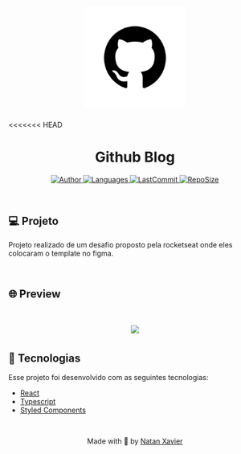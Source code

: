 <h1 align="center">
  <img alt="sss" title="#delicinha" src=".github/logo.png" width="200px"/>
</h1>

<<<<<<< HEAD

<h1 align="center">Github Blog</h1>

<p align="center">
  <a href="https://github.com/nataxaa">
    <img alt="Author" src="https://img.shields.io/badge/author-nataxaa-33A1F2?style=flat-square">
  </a>

  <a href="#">
    <img alt="Languages" src="https://img.shields.io/github/languages/count/nataxaa/github_blog-ReactJS?color=33A1F2&style=flat-square">
  </a>

  <a href="https://github.com/nataxaa/BarberShop/commits/master">
    <img alt="LastCommit" src="https://img.shields.io/github/last-commit/nataxaa/github_blog-ReactJS?color=33A1F2&style=flat-square">
  </a>

  <a href="#">
    <img alt="RepoSize" src="https://img.shields.io/github/repo-size/nataxaa/github_blog-ReactJS?color=33A1F2&style=flat-square">
  </a>

</p>

<br />

## 💻 Projeto

Projeto realizado de um desafio proposto pela rocketseat onde eles colocaram o template no figma.

<br />

## 🌐 Preview

<h1 align="center">
    <img src=".github/video.gif"/>
</h1>

## 🚀 Tecnologias

Esse projeto foi desenvolvido com as seguintes tecnologias:

- [React](https://reactjs.org)
- [Typescript](https://www.typescriptlang.org/)
- [Styled Components](https://styled-components.com/)



<br />



<p align="center">
  Made with 💙 by <a href="https://www.linkedin.com/in/natan-xavier-a266a0228/"> Natan Xavier </a>
</p>
